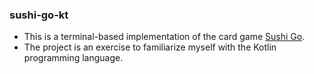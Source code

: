 ### sushi-go-kt

- This is a terminal-based implementation of the card game [Sushi Go](https://gamewright.com/product/Sushi-Go).
- The project is an exercise to familiarize myself with the Kotlin programming language.
